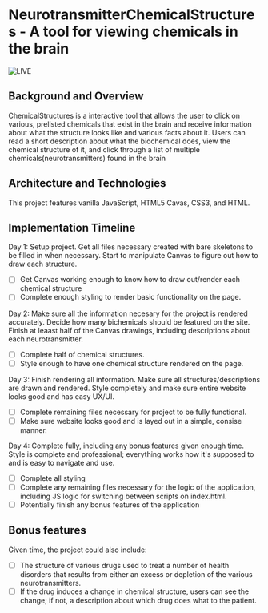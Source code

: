 # NeurotransmitterChemicalStructures - A tool for viewing chemicals in the brain

![LIVE](https://c-noonan.github.io/ChemicalStructures/)

## Background and Overview

ChemicalStructures is a interactive tool that allows the user to click on various, prelisted chemicals that exist in the brain and receive information about what the structure looks like and various facts about it. Users can read a short description about what the biochemical does, view the chemical structure of it, and click through a list of multiple chemicals(neurotransmitters) found in the brain

## Architecture and Technologies

This project features vanilla JavaScript, HTML5 Cavas, CSS3, and HTML.

## Implementation Timeline

Day 1: Setup project. Get all files necessary created with bare skeletons to be filled in when necessary. Start to manipulate Canvas to figure out how to draw each structure.

- [ ] Get Canvas working enough to know how to draw out/render each chemical structure
- [ ] Complete enough styling to render basic functionality on the page.

Day 2: Make sure all the information necesary for the project is rendered accurately. Decide how many bichemicals should be featured on the site. Finish at leaast half of the Canvas drawings, including descriptions about each neurotransmitter.

- [ ] Complete half of chemical structures.
- [ ] Style enough to have one chemical structure rendered on the page. 

Day 3: Finish rendering all information. Make sure all structures/descriptions are drawn and rendered. Style completely and make sure entire website looks good and has easy UX/UI.

- [ ] Complete remaining files necessary for project to be fully functional.
- [ ] Make sure website looks good and is layed out in a simple, consise manner.

Day 4: Complete fully, including any bonus features given enough time. Style is complete and professional; everything works how it's supposed to and is easy to navigate and use.

- [ ] Complete all styling
- [ ] Complete any remaining files necessary for the logic of the application, including JS logic for switching between scripts on index.html.
- [ ] Potentially finish any bonus features of the application

## Bonus features
 
Given time, the project could also include:
 
- [ ] The structure of various drugs used to treat a number of health disorders that results from either an excess or depletion of the various neurotransmitters.
- [ ] If the drug induces a change in chemical structure, users can see the change; if not, a description about which drug does what to the patient.
